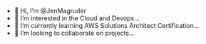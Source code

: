 - 👋 Hi, I’m @JenMagruder
- 👀 I’m interested in the Cloud and Devops...
- 🌱 I’m currently learning AWS Solutions Architect Certification...
- 💞️ I’m looking to collaborate on projects...


<!---
JenMagruder/JenMagruder is a ✨ special ✨ repository because its `README.md` (this file) appears on your GitHub profile.
You can click the Preview link to take a look at your changes.
--->
